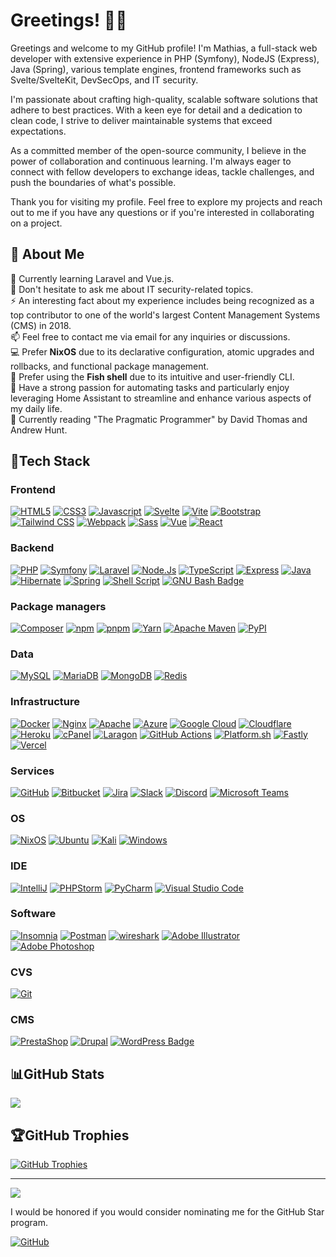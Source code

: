 # Greetings! 👋🏻

Greetings and welcome to my GitHub profile! I'm Mathias, a full-stack web developer with extensive experience in PHP (Symfony), NodeJS (Express), Java (Spring), various template engines, frontend frameworks such as Svelte/SvelteKit, DevSecOps, and IT security.

I'm passionate about crafting high-quality, scalable software solutions that adhere to best practices. With a keen eye for detail and a dedication to clean code, I strive to deliver maintainable systems that exceed expectations.

As a committed member of the open-source community, I believe in the power of collaboration and continuous learning. I'm always eager to connect with fellow developers to exchange ideas, tackle challenges, and push the boundaries of what's possible.

Thank you for visiting my profile. Feel free to explore my projects and reach out to me if you have any questions or if you're interested in collaborating on a project.

## 💫 About Me

🌱 Currently learning Laravel and Vue.js.  
💬 Don't hesitate to ask me about IT security-related topics.  
⚡ An interesting fact about my experience includes being recognized as a top contributor to one of the world's largest Content Management Systems (CMS) in 2018.  
📫 Feel free to contact me via email for any inquiries or discussions.  
💻 Prefer **NixOS** due to its declarative configuration, atomic upgrades and rollbacks, and functional package management.  
🐚 Prefer using the **Fish shell** due to its intuitive and user-friendly CLI.  
🏡 Have a strong passion for automating tasks and particularly enjoy leveraging Home Assistant to streamline and enhance various aspects of my daily life.  
📖 Currently reading "The Pragmatic Programmer" by David Thomas and Andrew Hunt.

## 🔋Tech Stack

### Frontend

[![HTML5](https://img.shields.io/badge/html5-%23E34F26.svg?logo=html5&logoColor=white&style=flat)](#)
[![CSS3](https://img.shields.io/badge/CSS3-1572B6?logo=css3&logoColor=fff&style=flat)](#)
[![Javascript](https://img.shields.io/badge/javascript-%23323330.svg?logo=javascript&logoColor=%23F7DF1E&style=flat)](#)
[![Svelte](https://img.shields.io/badge/Svelte-FF3E00?logo=svelte&logoColor=fff&style=flat)](#)
[![Vite](https://img.shields.io/badge/Vite-646CFF?logo=vite&logoColor=fff&style=flat)](#)
[![Bootstrap](https://img.shields.io/badge/bootstrap-%23563D7C.svg?logo=bootstrap&logoColor=white&style=flat)](#)
[![Tailwind CSS](https://img.shields.io/badge/Tailwind%20CSS-06B6D4?logo=tailwindcss&logoColor=fff&style=flat)](#)
[![Webpack](https://img.shields.io/badge/webpack-%238DD6F9.svg?logo=webpack&logoColor=black&style=flat)](#)
[![Sass](https://img.shields.io/badge/Sass-C69?logo=sass&logoColor=fff&style=flat)](#)
[![Vue](https://img.shields.io/badge/Vue.js-35495E?style=flat&logo=vuedotjs&logoColor=4FC08D)](#)
[![React](https://img.shields.io/badge/React-20232A?logo=react&logoColor=61DAFB&style=flat)](#)

### Backend

[![PHP](https://img.shields.io/badge/php-%23777BB4.svg?logo=php&logoColor=white&style=flat)](#)
[![Symfony](https://img.shields.io/badge/symfony-%23000000.svg?logo=symfony&logoColor=white&style=flat)](#)
[![Laravel](https://img.shields.io/badge/Laravel-2e2e2e?logo=laravel?style=flat)](#)
[![Node.Js](https://img.shields.io/badge/Node.js-339933.svg?logo=nodedotjs&logoColor=white&style=flat)](#)
[![TypeScript](https://shields.io/badge/TypeScript-3178C6?logo=TypeScript&logoColor=&style=flat)](#)
[![Express](https://img.shields.io/badge/Express-000?logo=express&logoColor=fff&style=flat)](#)
[![Java](https://img.shields.io/badge/java-%23ED8B00.svg?logo=java&logoColor=white&style=flat)](#)
[![Hibernate](https://img.shields.io/badge/Hibernate-59666C.svg?logo=Hibernate&logoColor=white&style=flat)](#)
[![Spring](https://img.shields.io/badge/spring-%236DB33F.svg?logo=spring&logoColor=white&style=flat)](#)
[![Shell Script](https://img.shields.io/badge/shell_script-%23121011.svg?logo=gnu-bash&logoColor=white&style=flat)](#)
[![GNU Bash Badge](https://img.shields.io/badge/GNU%20Bash-4EAA25?logo=gnubash&logoColor=fff&style=flat)](#)

### Package managers

[![Composer](https://img.shields.io/badge/Composer-885630?logo=composer&logoColor=fff&style=flat)](#)
[![npm](https://img.shields.io/badge/npm-CB3837?logo=npm&logoColor=fff&style=flat)](#)
[![pnpm](https://img.shields.io/badge/pnpm-F69220?logo=pnpm&logoColor=fff&style=flat)](#)
[![Yarn](https://img.shields.io/badge/yarn-%232C8EBB.svg?logo=yarn&logoColor=white&style=flat)](#)
[![Apache Maven](https://img.shields.io/badge/Apache%20Maven-C71A36?logo=apachemaven&logoColor=fff&style=flat)](#)
[![PyPI](https://img.shields.io/badge/PyPI-3775A9?logo=pypi&logoColor=fff&style=flat)](#)

### Data

[![MySQL](https://img.shields.io/badge/mysql-%2300f.svg?logo=mysql&logoColor=white&style=flat)](#)
[![MariaDB](https://img.shields.io/badge/MariaDB-003545?logo=mariadb&logoColor=white&style=flat)](#)
[![MongoDB](https://img.shields.io/badge/MongoDB-47A248?logo=mongodb&logoColor=fff&style=flat)](#)
[![Redis](https://img.shields.io/badge/Redis-DC382D?logo=redis&logoColor=fff&style=flat)](#)

### Infrastructure

[![Docker](https://img.shields.io/badge/docker-%230db7ed.svg?logo=docker&logoColor=white&style=flat)](#)
[![Nginx](https://img.shields.io/badge/nginx-%23009639.svg?logo=nginx&logoColor=white&style=flat)](#)
[![Apache](https://img.shields.io/badge/apache-%23D42029.svg?logo=apache&logoColor=white&style=flat)](#)
[![Azure](https://img.shields.io/badge/azure-%230072C6.svg?logo=azure-devops&logoColor=white&style=flat)](#)
[![Google Cloud](https://img.shields.io/badge/Google%20Cloud-4285F4?logo=googlecloud&logoColor=fff&style=flat)](#)
[![Cloudflare](https://img.shields.io/badge/Cloudflare-F38020?logo=Cloudflare&logoColor=white&style=flat)](#)
[![Heroku](https://img.shields.io/badge/heroku-%23430098.svg?logo=heroku&logoColor=white&style=flat)](#)
[![cPanel](https://img.shields.io/badge/cPanel-FF6C2C?logo=cpanel&style=flat&logoColor=fff&style=flat)](#)
[![Laragon](https://img.shields.io/badge/Laragon-0E83CD?logo=laragon&logoColor=fff&style=flat)](#)
[![GitHub Actions](https://img.shields.io/badge/github%20actions-%232671E5.svg?logo=githubactions&logoColor=white&style=flat)](#)
[![Platform.sh](https://img.shields.io/badge/Platform.sh-1A182A.svg?logo=platformdotsh&logoColor=white&style=flat)](#)
[![Fastly](https://img.shields.io/badge/Fastly-FF282D?logo=fastly&logoColor=fff&style=flat)](#)
[![Vercel](https://img.shields.io/badge/vercel-%23000000.svg?logo=vercel&logoColor=fff&style=flat)](#)

### Services

[![GitHub](https://img.shields.io/badge/github-%23121011.svg?logo=github&logoColor=white&style=flat)](#)
[![Bitbucket](https://img.shields.io/badge/Bitbucket-0052CC.svg?logo=Bitbucket&logoColor=white&style=flat)](#)
[![Jira](https://img.shields.io/badge/Jira-0052CC.svg?logo=Jira&logoColor=white&style=flat)](#)
[![Slack](https://img.shields.io/badge/Slack-4A154B.svg?logo=Slack&logoColor=white&style=flat)](#)
[![Discord](https://img.shields.io/badge/Discord-5865F2.svg?logo=Discord&logoColor=white&style=flat)](#)
[![Microsoft Teams](https://img.shields.io/badge/Microsoft%20Teams-6264A7?logo=microsoftteams&logoColor=fff&style=flat)](#)

### OS

[![NixOS](https://img.shields.io/badge/NixOS-5277C3?logo=nixos&logoColor=fff&style=flat)](#)
[![Ubuntu](https://img.shields.io/badge/Ubuntu-E95420?logo=ubuntu&logoColor=white&style=flat)](#)
[![Kali](https://img.shields.io/badge/Kali%20Linux-557C94.svg?style=flat&logo=Kali-Linux&logoColor=white)](#)
[![Windows](https://img.shields.io/badge/Windows-0078D6?style=flat&logo=windows&logoColor=white)](#)

### IDE

[![IntelliJ](https://img.shields.io/badge/IntelliJ_IDEA-000000.svg?&logo=intellij-idea&logoColor=white&style=flat)](#)
[![PHPStorm](http://img.shields.io/badge/-PHPStorm-181717?logo=phpstorm&logoColor=white&style=flat)](#)
[![PyCharm](https://img.shields.io/badge/PyCharm-000000.svg?&logo=PyCharm&logoColor=white&style=flat)](#)
[![Visual Studio Code](https://img.shields.io/badge/Visual%20Studio%20Code-007ACC.svg?logo=Visual-Studio-Code&logoColor=white&style=flat)](#)

### Software

[![Insomnia](https://img.shields.io/badge/Insomnia-4000BF.svg?logo=Insomnia&logoColor=white&style=flat)](#)
[![Postman](https://img.shields.io/badge/Postman-FF6C37?logo=postman&logoColor=white&style=flat)](#)
[![wireshark](https://img.shields.io/badge/wireshark-%231679A7.svg?logo=wireshark&logoColor=white&style=flat)](#)
[![Adobe Illustrator](https://img.shields.io/badge/adobeillustrator-%23FF9A00.svg?logo=adobeillustrator&logoColor=white&style=flat)](#)
[![Adobe Photoshop](https://img.shields.io/badge/adobephotoshop-%2331A8FF.svg?logo=adobephotoshop&logoColor=white&style=flat)](#)

### CVS

[![Git](https://img.shields.io/badge/git-%23F05033.svg?style=flat&logo=git&logoColor=white)](#)

### CMS

[![PrestaShop](https://img.shields.io/badge/PrestaShop-DF0067?logo=prestashop&logoColor=fff&style=flat)](#)
[![Drupal](https://img.shields.io/badge/Drupal-0678BE?logo=drupal&logoColor=fff&style=flat)](#)
[![WordPress Badge](https://img.shields.io/badge/WordPress-21759B?logo=wordpress&logoColor=fff&style=flat)](#)

## 📊GitHub Stats

[![](https://github-readme-streak-stats.herokuapp.com/?user=MathiasReker&theme=dark&hide_border=true)](#)

## 🏆GitHub Trophies

[![GitHub Trophies](https://github-profile-trophy.vercel.app/?username=MathiasReker&theme=onedark&no-bg=true&no-frame=true&column=-1)](#)

---
[![](https://visitcount.itsvg.in/api?id=MathiasReker&color=0&icon=0)](https://visitcount.itsvg.in/analytics/MathiasReker)

I would be honored if you would consider nominating me for the GitHub Star program.

<a href='https://stars.github.com/nominate/' target="_blank"><img alt='GitHub' src='https://img.shields.io/badge/Nominate  @MathiasReker-100000?style=flat&logo=github&logoColor=000&labelColor=fff&color=E03A3A'/></a>
